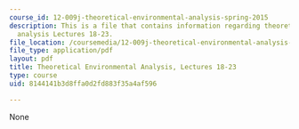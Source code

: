 ```yaml
---
course_id: 12-009j-theoretical-environmental-analysis-spring-2015
description: This is a file that contains information regarding theoretical environmental
  analysis Lectures 18-23.
file_location: /coursemedia/12-009j-theoretical-environmental-analysis-spring-2015/8144141b3d8ffa0d2fd883f35a4af596_MIT12_009JS15_18-23priodc.pdf
file_type: application/pdf
layout: pdf
title: Theoretical Environmental Analysis, Lectures 18-23
type: course
uid: 8144141b3d8ffa0d2fd883f35a4af596

---
```

None